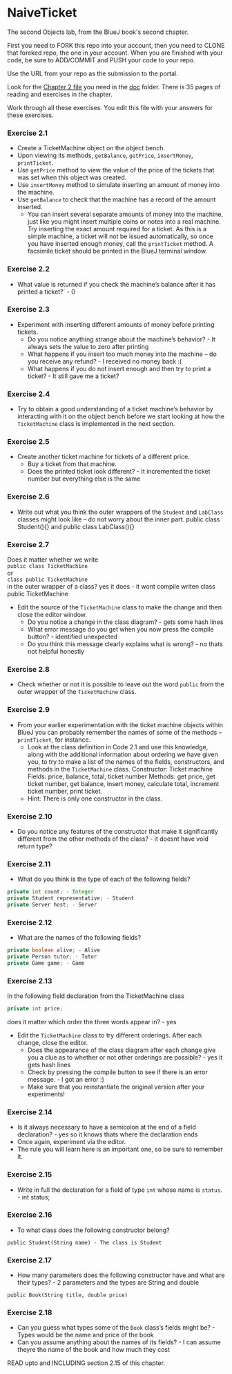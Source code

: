 # NaiveTicket

The second Objects lab, from the BlueJ book's second chapter.

First you need to FORK this repo into your account, then you need to CLONE that foreked repo, the one in your account. 
When you are finished with your code, be sure to ADD/COMMIT and PUSH your code to your repo.

Use the URL from your repo as the submission to the portal. 

Look for the [Chapter 2 file](./doc/BlueJ-objects-first-ch2.pdf) you need in the [doc](./doc) folder.
There is 35 pages of reading and exercises in the chapter.

Work through all these exercises. You edit this file with your answers for these exercises.

### Exercise 2.1
* Create a TicketMachine object on the object bench.
* Upon viewing its methods, `getBalance`, `getPrice`, `insertMoney`, `printTicket`.
* Use `getPrice` method to view the value of the price of the tickets that was set when this object was created.
* Use `insertMoney` method to simulate inserting an amount of money into the machine.
* Use `getBalance` to check that the machine has a record of the amount inserted.
	* You can insert several separate amounts of money into the machine, just like you might insert multiple coins or notes into a real machine. Try inserting the exact amount required for a ticket. As this is a simple machine, a ticket will not be issued automatically, so once you have inserted enough money, call the `printTicket` method. A facsimile ticket should be printed in the BlueJ terminal window.

### Exercise 2.2
* What value is returned if you check the machine’s balance after it has printed a ticket?` - 0 

### Exercise 2.3
* Experiment with inserting different amounts of money before printing tickets.
	* Do you notice anything strange about the machine’s behavior? - It always sets the value to zero after printing
	* What happens if you insert too much money into the machine – do you receive any refund? - I received no money back :(
	* What happens if you do not insert enough and then try to print a ticket? - It still gave me a ticket? 

### Exercise 2.4
* Try to obtain a good understanding of a ticket machine’s behavior by interacting with it on the object bench before we start looking at how the `TicketMachine` class is implemented in the next section.

### Exercise 2.5
* Create another ticket machine for tickets of a different price.
	* Buy a ticket from that machine.
	* Does the printed ticket look different? - It incremented the ticket number but everything else is the same

### Exercise 2.6
* Write out what you think the outer wrappers of the `Student` and `LabClass` classes might look like – do not worry about the inner part. public class Student(){} and public class LabClass(){}

### Exercise 2.7
Does it matter whether we write<br>
`public class TicketMachine`<br>
or<br>
`class public TicketMachine`<br>
in the outer wrapper of a class? yes it does - it wont compile writen class public TicketMachine

* Edit the source of the `TicketMachine` class to make the change and then close the editor window.
	* Do you notice a change in the class diagram? - gets some hash lines
	* What error message do you get when you now press the compile button?  - identified unexpected
	* Do you think this message clearly explains what is wrong? - no thats not helpful honestly 

### Exercise 2.8
* Check whether or not it is possible to leave out the word `public` from the outer wrapper of the `TicketMachine` class.

### Exercise 2.9
* From your earlier experimentation with the ticket machine objects within BlueJ you can probably remember the names of some of the methods – `printTicket`, for instance.
	* Look at the class definition in Code 2.1 and use this knowledge, along with the additional information about ordering we have given you, to try to make a list of the names of the fields, constructors, and methods in the `TicketMachine` class. Constructor: Ticket machine Fields: price, balance, total, ticket number Methods: get price, get ticket number, get balance, insert money, calculate total, increment ticket number, print ticket. 
	* Hint: There is only one constructor in the class.

### Exercise 2.10
* Do you notice any features of the constructor that make it significantly different from the other methods of the class? - it doesnt have void return type? 

### Exercise 2.11
* What do you think is the type of each of the following fields?

```java
private int count; - Integer
private Student representative; - Student
private Server host; - Server
```

### Exercise 2.12
* What are the names of the following fields?

```java
private boolean alive; - Alive
private Person tutor; - Tutor
private Game game; - Game
```
### Exercise 2.13

In the following field declaration from the TicketMachine class<br>

```java
private int price;
```
does it matter which order the three words appear in? - yes 
* Edit the `TicketMachine` class to try different orderings. After each change, close the editor.
	* Does the appearance of the class diagram after each change give you a clue as to whether or not other orderings are
possible? - yes it gets hash lines
	* Check by pressing the compile button to see if there is an error message. - I got an error :) 
	* Make sure that you reinstantiate the original version after your experiments!

### Exercise 2.14
* Is it always necessary to have a semicolon at the end of a field declaration? - yes so it knows thats where the declaration ends
* Once again, experiment via the editor.
* The rule you will learn here is an important one, so be sure to remember it.


### Exercise 2.15
* Write in full the declaration for a field of type `int` whose name is `status`. - int status;

### Exercise 2.16
* To what class does the following constructor belong?
```
public Student(String name) - The class is Student
```

### Exercise 2.17
* How many parameters does the following constructor have and what are their types? - 2 parameters and the types are String and double
```
public Book(String title, double price)
```

### Exercise 2.18
* Can you guess what types some of the `Book` class’s fields might be? - Types would be the name and price of the book
* Can you assume anything about the names of its fields? - I can assume theyre the name of the book and how much they cost 

READ upto and INCLUDING section 2.15 of this chapter.

